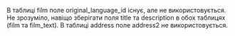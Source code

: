 В таблиці film поле original_language_id існує, але не використовується.
Не зрозуміло, навіщо зберігати поля title та description в обох таблицях (film та film_text).
В таблиці address поле address2 не використовується.
